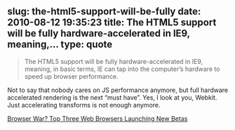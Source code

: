 slug: the-html5-support-will-be-fully
date: 2010-08-12 19:35:23
title: The HTML5 support will be fully hardware-accelerated in IE9, meaning,...
type: quote
---

> The HTML5 support will be fully hardware-accelerated in IE9, meaning, in basic terms, IE can tap into the computer’s hardware to speed up browser performance.

Not to say that nobody cares on JS performance anymore, but full hardware accelerated rendering is the next “must have”. Yes, I look at you, Webkit. Just accelerating transforms is not enough anymore.

 [Browser War? Top Three Web Browsers Launching New Betas](http://www.readwriteweb.com/archives/browser_war_top_three_web_browsers_launching_new_betas.php)
